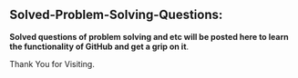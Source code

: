 ## Solved-Problem-Solving-Questions: ##

__Solved questions of problem solving and etc will be posted here to learn the functionality of GitHub and get a grip on it__.


Thank You for Visiting.
